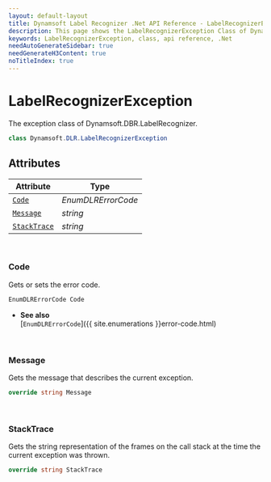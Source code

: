 ```yaml
---
layout: default-layout
title: Dynamsoft Label Recognizer .Net API Reference - LabelRecognizerException Class
description: This page shows the LabelRecognizerException Class of Dynamsoft Label Recognizer for .Net SDK.
keywords: LabelRecognizerException, class, api reference, .Net
needAutoGenerateSidebar: true
needGenerateH3Content: true
noTitleIndex: true
---
```



# LabelRecognizerException
The exception class of Dynamsoft.DBR.LabelRecognizer.

```csharp
class Dynamsoft.DLR.LabelRecognizerException
```   

## Attributes
  
| Attribute | Type |
|---------- | ----------- | 
| [`Code`](#code) | *EnumDLRErrorCode* |
| [`Message`](#message) | *string* | 
| [`StackTrace`](#stacktrace) | *string* |
  
  
&nbsp;

### Code
Gets or sets the error code. 

```csharp
EnumDLRErrorCode Code
```  
- **See also**  
    [`EnumDLRErrorCode`]({{ site.enumerations }}error-code.html)    

&nbsp;

### Message
Gets the message that describes the current exception. 

```csharp
override string Message
```  

&nbsp;

### StackTrace
Gets the string representation of the frames on the call stack at the time the current exception was thrown. 

```csharp
override string StackTrace
```  

